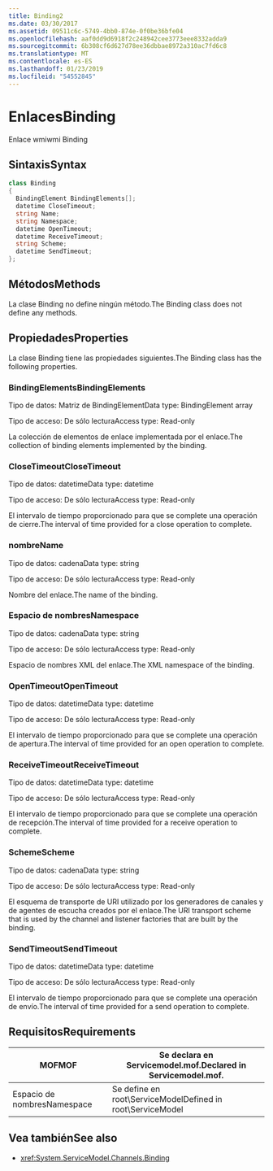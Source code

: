 ```yaml
---
title: Binding2
ms.date: 03/30/2017
ms.assetid: 09511c6c-5749-4bb0-874e-0f0be36bfe04
ms.openlocfilehash: aaf0dd9d6918f2c248942cee3773eee8332adda9
ms.sourcegitcommit: 6b308cf6d627d78ee36dbbae8972a310ac7fd6c8
ms.translationtype: MT
ms.contentlocale: es-ES
ms.lasthandoff: 01/23/2019
ms.locfileid: "54552845"
---
```

# <a name="binding"></a><span data-ttu-id="9ce25-102">Enlaces</span><span class="sxs-lookup"><span data-stu-id="9ce25-102">Binding</span></span>
<span data-ttu-id="9ce25-103">Enlace wmi</span><span class="sxs-lookup"><span data-stu-id="9ce25-103">wmi Binding</span></span>  
  
## <a name="syntax"></a><span data-ttu-id="9ce25-104">Sintaxis</span><span class="sxs-lookup"><span data-stu-id="9ce25-104">Syntax</span></span>  
  
```csharp
class Binding  
{  
  BindingElement BindingElements[];  
  datetime CloseTimeout;  
  string Name;  
  string Namespace;  
  datetime OpenTimeout;  
  datetime ReceiveTimeout;  
  string Scheme;  
  datetime SendTimeout;  
};  
```  
  
## <a name="methods"></a><span data-ttu-id="9ce25-105">Métodos</span><span class="sxs-lookup"><span data-stu-id="9ce25-105">Methods</span></span>  
 <span data-ttu-id="9ce25-106">La clase Binding no define ningún método.</span><span class="sxs-lookup"><span data-stu-id="9ce25-106">The Binding class does not define any methods.</span></span>  
  
## <a name="properties"></a><span data-ttu-id="9ce25-107">Propiedades</span><span class="sxs-lookup"><span data-stu-id="9ce25-107">Properties</span></span>  
 <span data-ttu-id="9ce25-108">La clase Binding tiene las propiedades siguientes.</span><span class="sxs-lookup"><span data-stu-id="9ce25-108">The Binding class has the following properties.</span></span>  
  
### <a name="bindingelements"></a><span data-ttu-id="9ce25-109">BindingElements</span><span class="sxs-lookup"><span data-stu-id="9ce25-109">BindingElements</span></span>  
 <span data-ttu-id="9ce25-110">Tipo de datos: Matriz de BindingElement</span><span class="sxs-lookup"><span data-stu-id="9ce25-110">Data type: BindingElement array</span></span>  
  
 <span data-ttu-id="9ce25-111">Tipo de acceso: De sólo lectura</span><span class="sxs-lookup"><span data-stu-id="9ce25-111">Access type: Read-only</span></span>  
  
 <span data-ttu-id="9ce25-112">La colección de elementos de enlace implementada por el enlace.</span><span class="sxs-lookup"><span data-stu-id="9ce25-112">The collection of binding elements implemented by the binding.</span></span>  
  
### <a name="closetimeout"></a><span data-ttu-id="9ce25-113">CloseTimeout</span><span class="sxs-lookup"><span data-stu-id="9ce25-113">CloseTimeout</span></span>  
 <span data-ttu-id="9ce25-114">Tipo de datos: datetime</span><span class="sxs-lookup"><span data-stu-id="9ce25-114">Data type: datetime</span></span>  
  
 <span data-ttu-id="9ce25-115">Tipo de acceso: De sólo lectura</span><span class="sxs-lookup"><span data-stu-id="9ce25-115">Access type: Read-only</span></span>  
  
 <span data-ttu-id="9ce25-116">El intervalo de tiempo proporcionado para que se complete una operación de cierre.</span><span class="sxs-lookup"><span data-stu-id="9ce25-116">The interval of time provided for a close operation to complete.</span></span>  
  
### <a name="name"></a><span data-ttu-id="9ce25-117">nombre</span><span class="sxs-lookup"><span data-stu-id="9ce25-117">Name</span></span>  
 <span data-ttu-id="9ce25-118">Tipo de datos: cadena</span><span class="sxs-lookup"><span data-stu-id="9ce25-118">Data type: string</span></span>  
  
 <span data-ttu-id="9ce25-119">Tipo de acceso: De sólo lectura</span><span class="sxs-lookup"><span data-stu-id="9ce25-119">Access type: Read-only</span></span>  
  
 <span data-ttu-id="9ce25-120">Nombre del enlace.</span><span class="sxs-lookup"><span data-stu-id="9ce25-120">The name of the binding.</span></span>  
  
### <a name="namespace"></a><span data-ttu-id="9ce25-121">Espacio de nombres</span><span class="sxs-lookup"><span data-stu-id="9ce25-121">Namespace</span></span>  
 <span data-ttu-id="9ce25-122">Tipo de datos: cadena</span><span class="sxs-lookup"><span data-stu-id="9ce25-122">Data type: string</span></span>  
  
 <span data-ttu-id="9ce25-123">Tipo de acceso: De sólo lectura</span><span class="sxs-lookup"><span data-stu-id="9ce25-123">Access type: Read-only</span></span>  
  
 <span data-ttu-id="9ce25-124">Espacio de nombres XML del enlace.</span><span class="sxs-lookup"><span data-stu-id="9ce25-124">The XML namespace of the binding.</span></span>  
  
### <a name="opentimeout"></a><span data-ttu-id="9ce25-125">OpenTimeout</span><span class="sxs-lookup"><span data-stu-id="9ce25-125">OpenTimeout</span></span>  
 <span data-ttu-id="9ce25-126">Tipo de datos: datetime</span><span class="sxs-lookup"><span data-stu-id="9ce25-126">Data type: datetime</span></span>  
  
 <span data-ttu-id="9ce25-127">Tipo de acceso: De sólo lectura</span><span class="sxs-lookup"><span data-stu-id="9ce25-127">Access type: Read-only</span></span>  
  
 <span data-ttu-id="9ce25-128">El intervalo de tiempo proporcionado para que se complete una operación de apertura.</span><span class="sxs-lookup"><span data-stu-id="9ce25-128">The interval of time provided for an open operation to complete.</span></span>  
  
### <a name="receivetimeout"></a><span data-ttu-id="9ce25-129">ReceiveTimeout</span><span class="sxs-lookup"><span data-stu-id="9ce25-129">ReceiveTimeout</span></span>  
 <span data-ttu-id="9ce25-130">Tipo de datos: datetime</span><span class="sxs-lookup"><span data-stu-id="9ce25-130">Data type: datetime</span></span>  
  
 <span data-ttu-id="9ce25-131">Tipo de acceso: De sólo lectura</span><span class="sxs-lookup"><span data-stu-id="9ce25-131">Access type: Read-only</span></span>  
  
 <span data-ttu-id="9ce25-132">El intervalo de tiempo proporcionado para que se complete una operación de recepción.</span><span class="sxs-lookup"><span data-stu-id="9ce25-132">The interval of time provided for a receive operation to complete.</span></span>  
  
### <a name="scheme"></a><span data-ttu-id="9ce25-133">Scheme</span><span class="sxs-lookup"><span data-stu-id="9ce25-133">Scheme</span></span>  
 <span data-ttu-id="9ce25-134">Tipo de datos: cadena</span><span class="sxs-lookup"><span data-stu-id="9ce25-134">Data type: string</span></span>  
  
 <span data-ttu-id="9ce25-135">Tipo de acceso: De sólo lectura</span><span class="sxs-lookup"><span data-stu-id="9ce25-135">Access type: Read-only</span></span>  
  
 <span data-ttu-id="9ce25-136">El esquema de transporte de URI utilizado por los generadores de canales y de agentes de escucha creados por el enlace.</span><span class="sxs-lookup"><span data-stu-id="9ce25-136">The URI transport scheme that is used by the channel and listener factories that are built by the binding.</span></span>  
  
### <a name="sendtimeout"></a><span data-ttu-id="9ce25-137">SendTimeout</span><span class="sxs-lookup"><span data-stu-id="9ce25-137">SendTimeout</span></span>  
 <span data-ttu-id="9ce25-138">Tipo de datos: datetime</span><span class="sxs-lookup"><span data-stu-id="9ce25-138">Data type: datetime</span></span>  
  
 <span data-ttu-id="9ce25-139">Tipo de acceso: De sólo lectura</span><span class="sxs-lookup"><span data-stu-id="9ce25-139">Access type: Read-only</span></span>  
  
 <span data-ttu-id="9ce25-140">El intervalo de tiempo proporcionado para que se complete una operación de envío.</span><span class="sxs-lookup"><span data-stu-id="9ce25-140">The interval of time provided for a send operation to complete.</span></span>  
  
## <a name="requirements"></a><span data-ttu-id="9ce25-141">Requisitos</span><span class="sxs-lookup"><span data-stu-id="9ce25-141">Requirements</span></span>  
  
|<span data-ttu-id="9ce25-142">MOF</span><span class="sxs-lookup"><span data-stu-id="9ce25-142">MOF</span></span>|<span data-ttu-id="9ce25-143">Se declara en Servicemodel.mof.</span><span class="sxs-lookup"><span data-stu-id="9ce25-143">Declared in Servicemodel.mof.</span></span>|  
|---------|-----------------------------------|  
|<span data-ttu-id="9ce25-144">Espacio de nombres</span><span class="sxs-lookup"><span data-stu-id="9ce25-144">Namespace</span></span>|<span data-ttu-id="9ce25-145">Se define en root\ServiceModel</span><span class="sxs-lookup"><span data-stu-id="9ce25-145">Defined in root\ServiceModel</span></span>|  
  
## <a name="see-also"></a><span data-ttu-id="9ce25-146">Vea también</span><span class="sxs-lookup"><span data-stu-id="9ce25-146">See also</span></span>
- <xref:System.ServiceModel.Channels.Binding>
